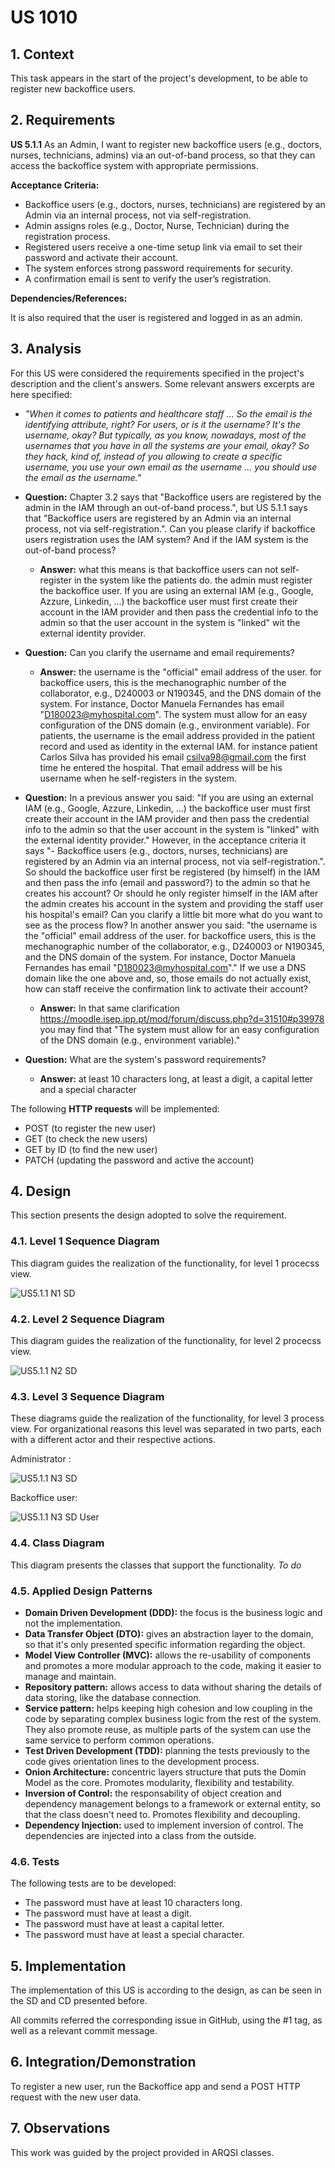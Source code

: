 # US 1010

## 1. Context

This task appears in the start of the project's development, to be able to register new backoffice users.


## 2. Requirements

**US 5.1.1** As an Admin, I want to register new backoffice users (e.g., doctors, nurses, technicians, admins) via an out-of-band process, so that they can access the backoffice system with appropriate permissions.

**Acceptance Criteria:**

- Backoffice users (e.g., doctors, nurses, technicians) are registered by an Admin via an internal process, not via self-registration.
- Admin assigns roles (e.g., Doctor, Nurse, Technician) during the registration process.
- Registered users receive a one-time setup link via email to set their password and activate their account.
- The system enforces strong password requirements for security.
- A confirmation email is sent to verify the user’s registration.

**Dependencies/References:**

It is also required that the user is registered and logged in as an admin.


## 3. Analysis

For this US were considered the requirements specified in the project's description and the client's answers. 
Some relevant answers excerpts are here specified:

- *"When it comes to patients and healthcare staff ... So the email is the identifying attribute, right? For users, or is it the username? It's the username, okay? But typically, as you know, nowadays, most of the usernames that you have in all the systems are your email, okay? So they hack, kind of, instead of you allowing to create a specific username, you use your own email as the username ... you should use the email as the username."*

- **Question:** Chapter 3.2 says that "Backoffice users are registered by the admin in the IAM through an out-of-band process.", but US 5.1.1 says that "Backoffice users are registered by an Admin via an internal process, not via self-registration.". Can you please clarify if backoffice users registration uses the IAM system? And if the IAM system is the out-of-band process?
  - **Answer:** what this means is that backoffice users can not self-register in the system like the patients do. the admin must register the backoffice user. If you are using an external IAM (e.g., Google, Azzure, Linkedin, ...) the backoffice user must first create their account in the IAM provider and then pass the credential info to the admin so that the user account in the system is "linked" wit the external identity provider.


- **Question:** Can you clarify the username and email requirements?
  - **Answer:** the username is the "official" email address of the user. for backoffice users, this is the mechanographic number of the collaborator, e.g., D240003 or N190345, and the DNS domain of the system. For instance, Doctor Manuela Fernandes has email "D180023@myhospital.com". The system must allow for an easy configuration of the DNS domain (e.g., environment variable).
For patients, the username is the email address provided in the patient record and used as identity in the external IAM. for instance patient Carlos Silva has provided his email csilva98@gmail.com the first time he entered the hospital. That email address will be his username when he self-registers in the system.


- **Question:** In a previous answer you said: "If you are using an external IAM (e.g., Google, Azzure, Linkedin, ...) the backoffice user must first create their account in the IAM provider and then pass the credential info to the admin so that the user account in the system is "linked" with the external identity provider." However, in the acceptance criteria it says "- Backoffice users (e.g., doctors, nurses, technicians) are registered by an Admin via an internal process, not via self-registration.". So should the backoffice user first be registered (by himself) in the IAM and then pass the info (email and password?) to the admin so that he creates his account? Or should he only register himself in the IAM after the admin creates his account in the system and providing the staff user his hospital's email? Can you clarify a little bit more what do you want to see as the process flow? In another answer you said: "the username is the "official" email address of the user. for backoffice users, this is the mechanographic number of the collaborator, e.g., D240003 or N190345, and the DNS domain of the system. For instance, Doctor Manuela Fernandes has email "D180023@myhospital.com"." If we use a DNS domain like the one above and, so, those emails do not actually exist, how can staff receive the confirmation link to activate their account?
  - **Answer:** In that same clarification https://moodle.isep.ipp.pt/mod/forum/discuss.php?d=31510#p39978 you may find that "The system must allow for an easy configuration of the DNS domain (e.g., environment variable)."


- **Question:** What are the system's password requirements?
  - **Answer:** at least 10 characters long, at least a digit, a capital letter and a special character


The following **HTTP requests** will be implemented:
- POST (to register the new user)
- GET (to check the new users)
- GET by ID (to find the new user)
- PATCH (updating the password and active the account)


## 4. Design

This section presents the design adopted to solve the requirement.

### 4.1. Level 1 Sequence Diagram

This diagram guides the realization of the functionality, for level 1 procecss view.

![US5.1.1 N1 SD](US5.1.1%20N1%20SD.svg)


### 4.2. Level 2 Sequence Diagram

This diagram guides the realization of the functionality, for level 2 procecss view.

![US5.1.1 N2 SD](US5.1.1%20N2%20SD.svg)


### 4.3. Level 3 Sequence Diagram

These diagrams guide the realization of the functionality, for level 3 process view.
For organizational reasons this level was separated in two parts, each with a different actor and their respective actions.

Administrator :

![US5.1.1 N3 SD](US5.1.1%20N3%20SD.svg)

Backoffice user:

![US5.1.1 N3 SD User](US5.1.1%20N3%20SD%20User.svg)


### 4.4. Class Diagram

This diagram presents the classes that support the functionality.
*To do*


### 4.5. Applied Design Patterns

- **Domain Driven Development (DDD):** the focus is the business logic and not the implementation.
- **Data Transfer Object (DTO):** gives an abstraction layer to the domain, so that it's only presented specific information regarding the object.
- **Model View Controller (MVC):** allows the re-usability of components and promotes a more modular approach to the code, making it easier to manage and maintain.
- **Repository pattern:** allows access to data without sharing the details of data storing, like the database connection.
- **Service pattern:** helps keeping high cohesion and low coupling in the code by separating complex business logic from the rest of the system. They also promote reuse, as multiple parts of the system can use the same service to perform common operations.
- **Test Driven Development (TDD):** planning the tests previously to the code gives orientation lines to the development process.
- **Onion Architecture:** concentric layers structure that puts the Domin Model as the core. Promotes modularity, flexibility and testability.
- **Inversion of Control:** the responsability of object creation and dependency management belongs to a framework or external entity, so that the class doesn't need to. Promotes flexibility and decoupling.
- **Dependency Injection:** used to implement inversion of control. The dependencies are injected into a class from the outside.


### 4.6. Tests

The following tests are to be developed:
- The password must have at least 10 characters long.
- The password must have at least a digit.
- The password must have at least a capital letter.
- The password must have at least a special character.


## 5. Implementation

The implementation of this US is according to the design, as can be seen in the SD and CD presented before.

All commits referred the corresponding issue in GitHub, using the #1 tag, as well as a relevant commit message.


## 6. Integration/Demonstration

To register a new user, run the Backoffice app and send a POST HTTP request with the new user data.

## 7. Observations

This work was guided by the project provided in ARQSI classes.